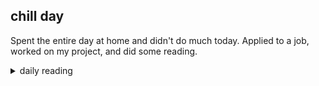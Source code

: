 ## chill day

Spent the entire day at home and didn't do much today. Applied to a job, worked on my project, and did some reading.

<details markdown="1">
<summary>daily reading</summary>

| Nov. 30, 2024 |
| :-------------: |
| Deut. 4; Ps. 86-87; Isa. 32; Rev. 2 |
| WCF 4; WLC 21-29; WSC 13-19 |
| John 7; Ex. 25; Heb. 10; 1 Tim. 2; Job 13; Ps. 75; Prov. 13; 1 Sam. 26; Jer. 9; Acts 19 |

</details>